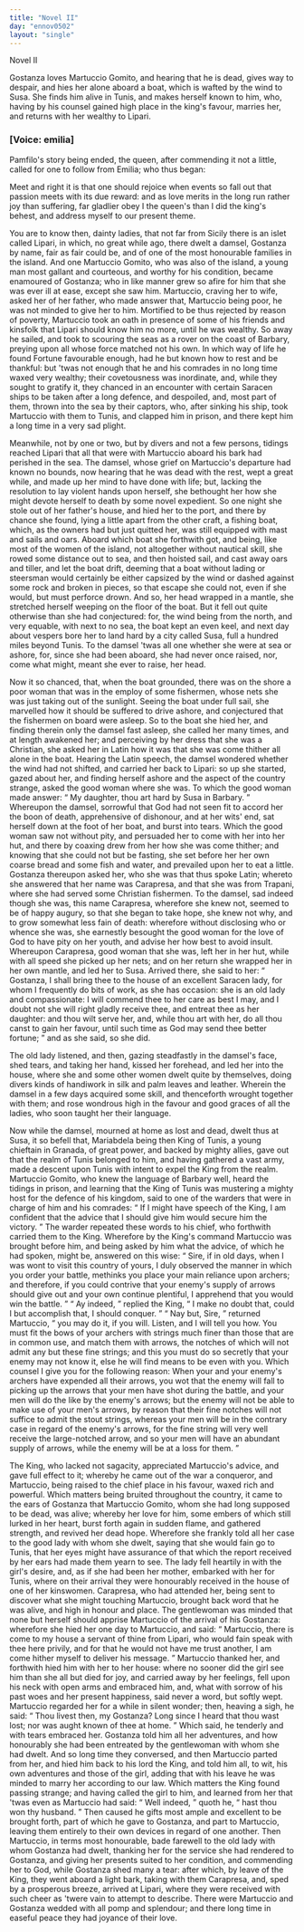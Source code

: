 ```yaml
---
title: "Novel II"
day: "ennov0502"
layout: "single"
---
```

<html>
 <head>
 </head>
 <body>
  <div id="nov0502" type="novella" who="emilia">
   <head>
    Novel II
   </head>
   <argument>
    <p>
     <milestone id="p05020001"/>
     <!--(i)-->
     Gostanza loves Martuccio Gomito, and hearing that he is
 dead, gives way to despair, and hies her alone aboard
 a boat, which is wafted by the wind to Susa. She
 finds him alive in Tunis, and makes herself known to
 him, who, having by his counsel gained high place in
 the king's favour, marries her, and returns with her
 wealthy to Lipari.
     <!--(/i)-->
    </p>
   </argument>
   <p>
    <h3>
     [Voice: emilia]
    </h3>
   </p>
   <div3 type="commentary" who="author">
    <p>
     <milestone id="p05020002"/>
     <!--(sc)-->
     Pamfilo's
     <!--(/sc)-->
     story being ended, the
      queen, after commending it not a little, called for one to follow from Emilia; who thus
      began:
    </p>
   </div3>
   <div3 type="commentary" who="emilia">
    <p>
     <milestone id="p05020003"/>
     Meet and right it is that one should rejoice when events so fall
 out that passion meets with its due reward: and as love merits in
 the long run rather joy than suffering, far gladlier obey I the queen's
 than I did the king's behest, and address myself to our present theme.
    </p>
   </div3>
   <p>
    <milestone id="p05020004"/>
    You are to know then, dainty ladies, that not far from Sicily there is
 an islet called Lipari, in which, no great while ago, there dwelt a
 damsel, Gostanza by name, fair as fair could be, and of one of the
 most honourable families in the island. And one Martuccio Gomito,
 who was also of the island, a young man most gallant and courteous,
 and worthy for his condition, became enamoured of Gostanza;
    <milestone id="p05020005"/>
    who in like manner grew so afire for him that she was ever ill at ease,
 except she saw him. Martuccio, craving her to wife, asked her of
 her father, who made answer that, Martuccio being poor, he was not
 minded to give her to him.
    <milestone id="p05020006"/>
    Mortified to be thus rejected by reason
 of poverty, Martuccio took an oath in presence of some of his friends
 and kinsfolk that Lipari should know him no more, until he was
 wealthy. So away he sailed, and took to scouring the seas as a rover
 on the coast of Barbary, preying upon all whose force matched not
    <pb n="13"/>
    his
 own. In which way of life he found Fortune favourable enough,
 had he but known how to rest and be thankful:
    <milestone id="p05020007"/>
    but 'twas not
 enough that he and his comrades in no long time waxed very
 wealthy; their covetousness was inordinate, and, while they sought
 to gratify it, they chanced in an encounter with certain Saracen ships
 to be taken after a long defence, and despoiled, and, most part of
 them, thrown into the sea by their captors, who, after sinking his
 ship, took Martuccio with them to Tunis, and clapped him in prison,
 and there kept him a long time in a very sad plight.
   </p>
   <p>
    <milestone id="p05020008"/>
    Meanwhile, not by one or two, but by divers and not a few
 persons, tidings reached Lipari that all that were with Martuccio
 aboard his bark had perished in the sea.
    <milestone id="p05020009"/>
    The damsel, whose grief on
 Martuccio's departure had known no bounds, now hearing that he was
 dead with the rest, wept a great while, and made up her mind to
 have done with life; but, lacking the resolution to lay violent hands
 upon herself, she bethought her how she might devote herself to
 death by some novel expedient.
    <milestone id="p05020010"/>
    So one night she stole out of her
 father's house, and hied her to the port, and there by chance she
 found, lying a little apart from the other craft, a fishing boat, which,
 as the owners had but just quitted her, was still equipped with mast
 and sails and oars.
    <milestone id="p05020011"/>
    Aboard which boat she forthwith got, and being,
 like most of the women of the island, not altogether without nautical
 skill, she rowed some distance out to sea, and then hoisted sail, and
 cast away oars and tiller, and let the boat drift,
    <milestone id="p05020012"/>
    deeming that a boat
 without lading or steersman would certainly be either capsized by
 the wind or dashed against some rock and broken in pieces, so that
 escape she could not, even if she would, but must perforce drown.
 And so, her head wrapped in a mantle, she stretched herself weeping
 on the floor of the boat.
    <milestone id="p05020013"/>
    But it fell out quite otherwise than she
 had conjectured: for, the wind being from the north, and very
 equable, with next to no sea, the boat kept an even keel, and next
 day about vespers bore her to land hard by a city called Susa, full a
 hundred miles beyond Tunis.
    <milestone id="p05020014"/>
    To the damsel 'twas all one whether
 she were at sea or ashore, for, since she had been aboard, she had
 never once raised, nor, come what might, meant she ever to raise,
 her head.
   </p>
   <p>
    <milestone id="p05020015"/>
    Now it so chanced, that, when the boat grounded, there was on
 the shore a poor woman that was in the employ of some fishermen,
    <pb n="14"/>
    whose
 nets she was just taking out of the sunlight.
    <milestone id="p05020016"/>
    Seeing the
 boat under full sail, she marvelled how it should be suffered to drive
 ashore, and conjectured that the fishermen on board were asleep. So
 to the boat she hied her, and finding therein only the damsel fast
 asleep, she called her many times, and at length awakened her; and
 perceiving by her dress that she was a Christian, she asked her in
 Latin how it was that she was come thither all alone in the boat.
    <milestone id="p05020017"/>
    Hearing the Latin speech, the damsel wondered whether the wind
 had not shifted, and carried her back to Lipari: so up she started,
 gazed about her, and finding herself ashore and the aspect of the
 country strange, asked the good woman where she was.
    <milestone id="p05020018"/>
    To which
 the good woman made answer:
    <q direct="unspecified">
     My daughter, thou art hard by
 Susa in Barbary.
    </q>
    <milestone id="p05020019"/>
    Whereupon the damsel, sorrowful that God had
 not seen fit to accord her the boon of death, apprehensive of dishonour,
 and at her wits' end, sat herself down at the foot of her
 boat, and burst into tears.
    <milestone id="p05020020"/>
    Which the good woman saw not without
 pity, and persuaded her to come with her into her hut, and there by
 coaxing drew from her how she was come thither; and knowing
 that she could not but be fasting, she set before her her own coarse
 bread and some fish and water, and prevailed upon her to eat a little.
    <milestone id="p05020021"/>
    Gostanza thereupon asked her, who she was that thus spoke Latin;
 whereto she answered that her name was Carapresa, and that she
 was from Trapani, where she had served some Christian fishermen.
    <milestone id="p05020022"/>
    To the damsel, sad indeed though she was, this name Carapresa,
 wherefore she knew not, seemed to be of happy augury, so that she
 began to take hope, she knew not why, and to grow somewhat less
 fain of death: wherefore without disclosing who or whence she was,
 she earnestly besought the good woman for the love of God to have
 pity on her youth, and advise her how best to avoid insult.
    <milestone id="p05020023"/>
    Whereupon
 Carapresa, good woman that she was, left her in her hut, while
 with all speed she picked up her nets; and on her return she wrapped
 her in her own mantle, and led her to Susa.
    <milestone id="p05020024"/>
    Arrived there, she said
 to her:
    <q direct="unspecified">
     Gostanza, I shall bring thee to the house of an excellent
 Saracen lady, for whom I frequently do bits of work, as she has
 occasion: she is an old lady and compassionate: I will commend
 thee to her care as best I may, and I doubt not she will right gladly
 receive thee, and entreat thee as her daughter: and thou wilt serve
 her, and, while thou art with her, do all thou canst to gain her favour,
     <pb n="15"/>
     until
 such time as God may send thee better fortune;
    </q>
    and as she
 said, so she did.
   </p>
   <p>
    <milestone id="p05020025"/>
    The old lady listened, and then, gazing steadfastly in the damsel's
 face, shed tears, and taking her hand, kissed her forehead, and led her
 into the house, where she and some other women dwelt quite by
 themselves, doing divers kinds of handiwork in silk and palm leaves
 and leather.
    <milestone id="p05020026"/>
    Wherein the damsel in a few days acquired some skill,
 and thenceforth wrought together with them; and rose wondrous
 high in the favour and good graces of all the ladies, who soon taught
 her their language.
   </p>
   <!--Giuliana start from here-->
   <p>
    <milestone id="p05020027"/>
    Now while the damsel, mourned at home as lost and dead, dwelt
 thus at Susa, it so befell that, Mariabdela being then King of Tunis,
 a young chieftain in Granada, of great power, and backed by mighty
 allies, gave out that the realm of Tunis belonged to him, and having
 gathered a vast army, made a descent upon Tunis with intent to
      expel the King from the realm.
    <milestone id="p05020028"/>
    Martuccio Gomito, who knew the
 language of Barbary well, heard the tidings in prison, and learning
 that the King of Tunis was mustering a mighty host for the defence
 of his kingdom, said to one of the warders that were in charge of
 him and his comrades:
    <q direct="unspecified">
     If I might have speech of the King, I am
 confident that the advice that I should give him would secure him
 the victory.
    </q>
    <milestone id="p05020029"/>
    The warder repeated these words to his chief, who
 forthwith carried them to the King. Wherefore by the King's command
 Martuccio was brought before him, and being asked by him
 what the advice, of which he had spoken, might be, answered on
 this wise:
    <milestone id="p05020030"/>
    <q direct="unspecified">
     Sire, if in old days, when I was wont to visit this
 country of yours, I duly observed the manner in which you order
 your battle, methinks you place your main reliance upon archers;
 and therefore, if you could contrive that your enemy's supply of
 arrows should give out and your own continue plentiful, I apprehend
 that you would win the battle.
    </q>
    <milestone id="p05020031"/>
    <q direct="unspecified">
     Ay indeed,
    </q>
    replied the King,
    <q direct="unspecified">
     I
 make no doubt that, could I but accomplish that, I should conquer.
    </q>
    <milestone id="p05020032"/>
    <q direct="unspecified">
     Nay but, Sire,
    </q>
    returned Martuccio,
    <q direct="unspecified">
     you may do it, if you will.
 Listen, and I will tell you how. You must fit the bows of your
 archers with strings much finer than those that are in common use,
 and match them with arrows, the notches of which will not admit
 any but these fine strings; and this you must do so secretly that
 your enemy may not know it, else he will find means to be even
     <pb n="16"/>
     with
 you.
     <milestone id="p05020033"/>
     Which counsel I give you for the following reason:
 When your and your enemy's archers have expended all their arrows,
 you wot that the enemy will fall to picking up the arrows that your
 men have shot during the battle, and your men will do the like by
 the enemy's arrows;
     <milestone id="p05020034"/>
     but the enemy will not be able to make use of
 your men's arrows, by reason that their fine notches will not suffice
 to admit the stout strings, whereas your men will be in the contrary
 case in regard of the enemy's arrows, for the fine string will very
 well receive the large-notched arrow, and so your men will have
 an abundant supply of arrows, while the enemy will be at a loss for
 them.
    </q>
   </p>
   <p>
    <milestone id="p05020035"/>
    The King, who lacked not sagacity, appreciated Martuccio's
 advice, and gave full effect to it; whereby he came out of the war
 a conqueror, and Martuccio, being raised to the chief place in his
 favour, waxed rich and powerful.
    <milestone id="p05020036"/>
    Which matters being bruited
 throughout the country, it came to the ears of Gostanza that Martuccio
 Gomito, whom she had long supposed to be dead, was alive;
 whereby her love for him, some embers of which still lurked in her
 heart, burst forth again in sudden flame, and gathered strength, and
 revived her dead hope.
    <milestone id="p05020037"/>
    Wherefore she frankly told all her case to
 the good lady with whom she dwelt, saying that she would fain go
 to Tunis, that her eyes might have assurance of that which the
 report received by her ears had made them yearn to see.
    <milestone id="p05020038"/>
    The lady
 fell heartily in with the girl's desire, and, as if she had been her
 mother, embarked with her for Tunis, where on their arrival they
 were honourably received in the house of one of her kinswomen.
    <milestone id="p05020039"/>
    Carapresa, who had attended her, being sent to discover what she
 might touching Martuccio, brought back word that he was alive, and
 high in honour and place. The gentlewoman was minded that none
 but herself should apprise Martuccio of the arrival of his Gostanza:
    <milestone id="p05020040"/>
    wherefore she hied her one day to Martuccio, and said:
    <q direct="unspecified">
     Martuccio,
 there is come to my house a servant of thine from Lipari,
 who would fain speak with thee here privily, and for that he would
 not have me trust another, I am come hither myself to deliver his
 message.
    </q>
    Martuccio thanked her, and forthwith hied him with her
 to her house:
    <milestone id="p05020041"/>
    where no sooner did the girl see him than she all
 but died for joy, and carried away by her feelings, fell upon his neck
 with open arms and embraced him, and, what with sorrow of his
    <pb n="17"/>
    past
 woes and her present happiness, said never a word, but softly
 wept.
    <milestone id="p05020042"/>
    Martuccio regarded her for a while in silent wonder; then,
 heaving a sigh, he said:
    <q direct="unspecified">
     Thou livest then, my Gostanza? Long
 since I heard that thou wast lost; nor was aught known of thee
 at home.
    </q>
    Which said, he tenderly and with tears embraced her.
    <milestone id="p05020043"/>
    Gostanza told him all her adventures, and how honourably she had
 been entreated by the gentlewoman with whom she had dwelt.
    <milestone id="p05020044"/>
    And so long time they conversed, and then Martuccio parted
 from her, and hied him back to his lord the King, and told him
 all, to wit, his own adventures and those of the girl, adding that
 with his leave he was minded to marry her according to our law.
    <milestone id="p05020045"/>
    Which matters the King found passing strange; and having called
 the girl to him, and learned from her that 'twas even as Martuccio
 had said:
    <milestone id="p05020046"/>
    <q direct="unspecified">
     Well indeed,
    </q>
    quoth he,
    <q direct="unspecified">
     hast thou won thy husband.
    </q>
    Then caused he gifts most ample and excellent to be brought forth,
 part of which he gave to Gostanza, and part to Martuccio, leaving
 them entirely to their own devices in regard of one another.
    <milestone id="p05020047"/>
    Then
 Martuccio, in terms most honourable, bade farewell to the old lady
 with whom Gostanza had dwelt, thanking her for the service she
 had rendered to Gostanza, and giving her presents suited to her condition,
 and commending her to God, while Gostanza shed many a
 tear: after which, by leave of the King, they went aboard a light
 bark, taking with them Carapresa, and, sped by a prosperous breeze,
 arrived at Lipari, where they were received with such cheer as 'twere
 vain to attempt to describe.
    <milestone id="p05020048"/>
    There were Martuccio and Gostanza
 wedded with all pomp and splendour; and there long time in
 easeful peace they had joyance of their love.
   </p>
  </div>
 </body>
</html>